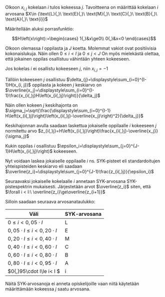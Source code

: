 Olkoon  $x_{i,j}$  kokelaan $i$ tulos kokeessa $j$. Tavoitteena on määrittää kokelaan $i$ arvosana $X\in {\text{L}{,}\ \text{E}{,}\ \text{M}{,}\ \text{C}{,}\ \text{B}{,}\ \text{A}{,}\ \text{i}\}$

Määritellään aluksi porrasfunktio:
```math
H\left(x\right):=\begin{cases}
1{,}&x\ge0\\
0{,}&x<0
\end{cases}
```
Olkoon olemassa $I$ oppilasta ja $J$ koetta. Molemmat vakiot ovat positiivisia kokonaislukuja. Näin ollen $0\le i < I$ ja $0\le j < J$ On myös mielekästä olettaa, että jokainen oppilas osallistuu vähintään yhteen kokeeseen.

Jos kokelas $i$ ei osallistu kokeeseen $j$, niin $x_{i, j}=-1$

Tällöin kokeeseen $j$ osallistuu $\delta_{j}=\displaystyle\sum_{i=0}^{I-1}H(x_{i, j})$ oppilasta ja kokeen $j$ keskiarvo on $\overline{x_j}=\displaystyle\sum_{i=0}^{I-1}\frac{x_{i{,}j}H\left(x_{i{,}j}\right)}{\delta_j}$

Näin ollen kokeen $j$ keskihajonta on $\sigma_j=\sqrt{\frac{\displaystyle\sum_{i=0}^{I-1} H\left(x_{i{,}j}\right)\left(x_{i{,}j}-\overline{x_j}\right)^2}{\delta_j}}$

Keskihajonnan avulla saadaan laskettua jokaiselle oppilaalle $i$ kokeeseen $j$ normitettu arvo $z_{i{,}j}=H\left(x_{i{,}j}\right)\frac{x_{i{,}j}-\overline{x_j}}{\sigma_j}$

Kukin oppilas $i$ osallistuu $\epsilon_i=\displaystyle\sum_{j=0}^{J-1}H\left(x_{i{,}j}\right)$ kokeeseen.

Nyt voidaan laskea jokaiselle oppilaalle $i$ ns. SYK-pisteet eli standardoitujen yhteispisteiden keskiarvo eli saadaan $\overline{z_i}=\displaystyle\sum_{j=0}^{J-1}\frac{z_{i{,}j}}{\epsilon_i}$

Seuraavaksi jokaiselle kokelaalle $i$ annetaan SYK-arvosana SYK-pistespektrin mukaisesti. Järjestetään arvot $\overline{z_i}$ siten, että $\forall i < I:\ \overline{z_i}\ge\overline{z_{i+1}}$

Silloin saadaan seuraava arvosanataulukko:

|Väli|SYK-arvosana|
|----|--------|
|$0\le i<0{,}05\cdot I$|L|
|$0{,}05\cdot I\le i<0{,}20\cdot I$|E|
|$0{,}20\cdot I\le i<0{,}40\cdot I$|M|
|$0{,}40\cdot I\le i<0{,}60\cdot I$|C|
|$0{,}60\cdot I\le i<0{,}80\cdot I$|B|
|$0{,}80\cdot I\le i<0{,}95\cdot I$|A|
|$0{,}95\cdot I\le i< I $|i|

Näitä SYK-arvosanoja ei anneta opiskelijoille vaan niitä käytetään määrittämään kokeessa $j$ saatu arvosana.
